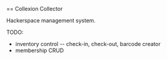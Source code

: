 == Collexion Collector

Hackerspace management system.

TODO:
- inventory control
  -- check-in, check-out, barcode creator
- membership CRUD
